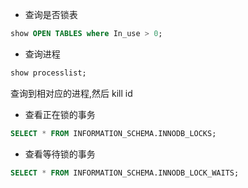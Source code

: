 - 查询是否锁表
```sql
show OPEN TABLES where In_use > 0;
```
- 查询进程
```sql
show processlist;
```
 查询到相对应的进程,然后 kill id

- 查看正在锁的事务
```sql
SELECT * FROM INFORMATION_SCHEMA.INNODB_LOCKS;
```
- 查看等待锁的事务

```sql
SELECT * FROM INFORMATION_SCHEMA.INNODB_LOCK_WAITS;
```